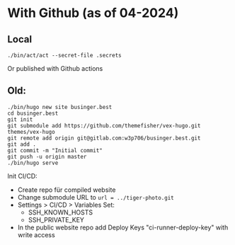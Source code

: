 # With Github (as of 04-2024)


## Local

```
./bin/act/act --secret-file .secrets
```

Or published with Github actions


## Old:
```
./bin/hugo new site businger.best
cd businger.best
git init
git submodule add https://github.com/themefisher/vex-hugo.git themes/vex-hugo
git remote add origin git@gitlab.com:w3p706/businger.best.git
git add .
git commit -m "Initial commit"
git push -u origin master
./bin/hugo serve
```


Init CI/CD:
* Create repo für compiled website
* Change submodule URL to `url = ../tiger-photo.git`
* Settings > CI/CD > Variables Set:
    * SSH_KNOWN_HOSTS
    * SSH_PRIVATE_KEY
* In the public website repo add Deploy Keys  "ci-runner-deploy-key" with write access

